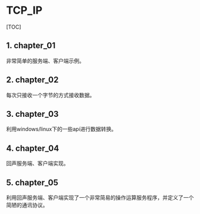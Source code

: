 # TCP_IP
[TOC]

## 1. chapter_01

非常简单的服务端、客户端示例。

## 2. chapter_02

每次只接收一个字节的方式接收数据。

## 3. chapter_03

利用windows/linux下的一些api进行数据转换。

## 4. chapter_04

回声服务端、客户端实现。

## 5. chapter_05

利用回声服务端、客户端实现了一个非常简易的操作运算服务程序，并定义了一个简陋的通讯协议。
